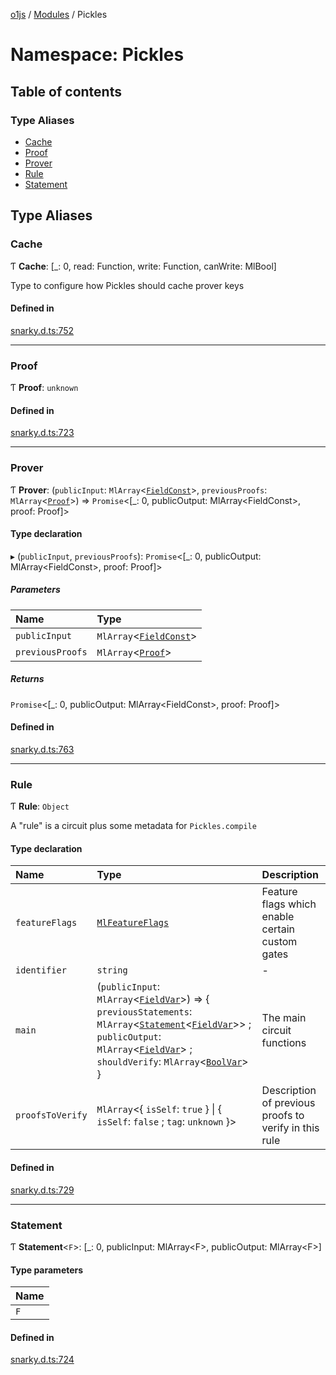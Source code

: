 [o1js](../README.md) / [Modules](../modules.md) / Pickles

# Namespace: Pickles

## Table of contents

### Type Aliases

- [Cache](Pickles.md#cache)
- [Proof](Pickles.md#proof)
- [Prover](Pickles.md#prover)
- [Rule](Pickles.md#rule)
- [Statement](Pickles.md#statement)

## Type Aliases

### Cache

Ƭ **Cache**: [\_: 0, read: Function, write: Function, canWrite: MlBool]

Type to configure how Pickles should cache prover keys

#### Defined in

[snarky.d.ts:752](https://github.com/o1-labs/o1js/blob/5d8e331/src/snarky.d.ts#L752)

___

### Proof

Ƭ **Proof**: `unknown`

#### Defined in

[snarky.d.ts:723](https://github.com/o1-labs/o1js/blob/5d8e331/src/snarky.d.ts#L723)

___

### Prover

Ƭ **Prover**: (`publicInput`: `MlArray`\<[`FieldConst`](../modules.md#fieldconst-1)\>, `previousProofs`: `MlArray`\<[`Proof`](Pickles.md#proof)\>) => `Promise`\<[\_: 0, publicOutput: MlArray\<FieldConst\>, proof: Proof]\>

#### Type declaration

▸ (`publicInput`, `previousProofs`): `Promise`\<[\_: 0, publicOutput: MlArray\<FieldConst\>, proof: Proof]\>

##### Parameters

| Name | Type |
| :------ | :------ |
| `publicInput` | `MlArray`\<[`FieldConst`](../modules.md#fieldconst-1)\> |
| `previousProofs` | `MlArray`\<[`Proof`](Pickles.md#proof)\> |

##### Returns

`Promise`\<[\_: 0, publicOutput: MlArray\<FieldConst\>, proof: Proof]\>

#### Defined in

[snarky.d.ts:763](https://github.com/o1-labs/o1js/blob/5d8e331/src/snarky.d.ts#L763)

___

### Rule

Ƭ **Rule**: `Object`

A "rule" is a circuit plus some metadata for `Pickles.compile`

#### Type declaration

| Name | Type | Description |
| :------ | :------ | :------ |
| `featureFlags` | [`MlFeatureFlags`](../modules.md#mlfeatureflags) | Feature flags which enable certain custom gates |
| `identifier` | `string` | - |
| `main` | (`publicInput`: `MlArray`\<[`FieldVar`](../modules.md#fieldvar-1)\>) => \{ `previousStatements`: `MlArray`\<[`Statement`](Pickles.md#statement)\<[`FieldVar`](../modules.md#fieldvar-1)\>\> ; `publicOutput`: `MlArray`\<[`FieldVar`](../modules.md#fieldvar-1)\> ; `shouldVerify`: `MlArray`\<[`BoolVar`](../modules.md#boolvar)\>  } | The main circuit functions |
| `proofsToVerify` | `MlArray`\<\{ `isSelf`: ``true``  } \| \{ `isSelf`: ``false`` ; `tag`: `unknown`  }\> | Description of previous proofs to verify in this rule |

#### Defined in

[snarky.d.ts:729](https://github.com/o1-labs/o1js/blob/5d8e331/src/snarky.d.ts#L729)

___

### Statement

Ƭ **Statement**\<`F`\>: [\_: 0, publicInput: MlArray\<F\>, publicOutput: MlArray\<F\>]

#### Type parameters

| Name |
| :------ |
| `F` |

#### Defined in

[snarky.d.ts:724](https://github.com/o1-labs/o1js/blob/5d8e331/src/snarky.d.ts#L724)
